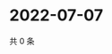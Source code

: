 # 2022-07-07

共 0 条

<!-- BEGIN WEIBO -->
<!-- 最后更新时间 Thu Jul 07 2022 00:23:49 GMT+0800 (China Standard Time) -->

<!-- END WEIBO -->
